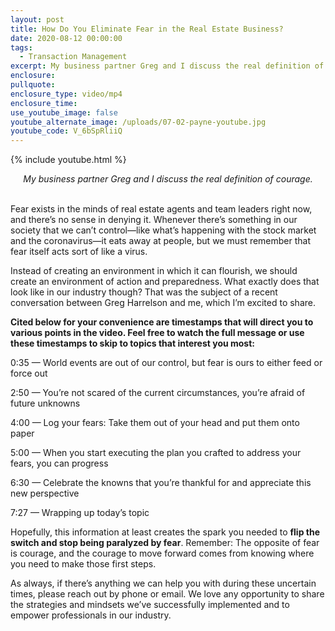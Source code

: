 ```yaml
---
layout: post
title: How Do You Eliminate Fear in the Real Estate Business?
date: 2020-08-12 00:00:00
tags:
  - Transaction Management
excerpt: My business partner Greg and I discuss the real definition of courage.
enclosure:
pullquote:
enclosure_type: video/mp4
enclosure_time:
use_youtube_image: false
youtube_alternate_image: /uploads/07-02-payne-youtube.jpg
youtube_code: V_6bSpRliiQ
---
```


{% include youtube.html %}

<center><em>My business partner Greg and I discuss the real definition of courage.</em></center>

<br>Fear exists in the minds of real estate agents and team leaders right now, and there’s no sense in denying it. Whenever there’s something in our society that we can’t control—like what’s happening with the stock market and the coronavirus—it eats away at people, but we must remember that fear itself acts sort of like a virus.

Instead of creating an environment in which it can flourish, we should create an environment of action and preparedness. What exactly does that look like in our industry though? That was the subject of a recent conversation between Greg Harrelson and me, which I’m excited to share.

**Cited below for your convenience are timestamps that will direct you to various points in the video. Feel free to watch the full message or use these timestamps to skip to topics that interest you most:**

0:35 — World events are out of our control, but fear is ours to either feed or force out

2:50 — You’re not scared of the current circumstances, you’re afraid of future unknowns

4:00 — Log your fears: Take them out of your head and put them onto paper

5:00 — When you start executing the plan you crafted to address your fears, you can progress

6:30 — Celebrate the knowns that you’re thankful for and appreciate this new perspective

7:27 — Wrapping up today’s topic

Hopefully, this information at least creates the spark you needed to **flip the switch and stop being paralyzed by fear**. Remember: The opposite of fear is courage, and the courage to move forward comes from knowing where you need to make those first steps.

As always, if there’s anything we can help you with during these uncertain times, please reach out by phone or email. We love any opportunity to share the strategies and mindsets we’ve successfully implemented and to empower professionals in our industry.